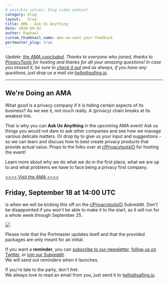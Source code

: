 ```yaml
---
# possible values: blog video podcast
category: blog
layout:   blog
title: AMA - Ask Us Anything
date: 2020-09-02
author: Raphael
custom_thumbnail_name: ama-we-want-your-feedback
portmaster_plug: true
---
```


_Update: [the AMA concluded](https://www.reddit.com/r/privacytoolsIO/comments/iv6mca/we_are_safing_a_forprivacy_counterculture_company/). Thanks to everyone who joined, thanks to [PrivacyTools](https://privacytools.io) for hosting and thanks for all your amazing questions! In case you missed it, be sure to [check it out](https://www.reddit.com/r/privacytoolsIO/comments/iv6mca/we_are_safing_a_forprivacy_counterculture_company/) and as always, if you have any questions, just drop us a mail via [hello@safing.io](mailto:hello@safing.io)._

---

## We're Doing an AMA

What good is a privacy company if it is hiding certain aspects of its business? As we see it, not much really. A (privacy) chain breaks at its weakest link.

That is why you can **Ask Us Anything** in the upcoming AMA event! Ask us things you would not dare to ask other companies and see how we manage various delicate matters. Or drop by to give us your input and suggestions - so we can learn and discuss how to best create privacy products that provide actual value. Props to the folks over at [r/PrivacytoolsIO](https://www.reddit.com/r/privacytoolsIO/) for hosting the event!

Learn more about why we do what we do in the first place, what we are up to and what problems we have to face being a privacy first company.

[>>>> Visit the AMA <<<<](https://www.reddit.com/r/privacytoolsIO/comments/iv6mca/we_are_safing_a_forprivacy_counterculture_company/)

## Friday, September 18 at 14:00 UTC

is when we will be kicking this off on the [r/PrivacytoolsIO](https://www.reddit.com/r/privacytoolsIO/) Subreddit. Don't be disappointed if you won't be able to make it to the start, as it will run for a whole week through September 25.


<div class="notification-podcast">
    <img src="{{ site.img_url }}icons/mic.svg">
    <p>
      Please note that the Portmaster updates itself and that the provided packages are only meant for an initial.
    </p>
</div>


If you want a __reminder__, you can [subscribe to our newsletter](#newsletter), [follow us on Twitter](https://twitter.com/SafingIO), or [join our Subreddit](https://www.reddit.com/r/safing/).  
We will send out reminders when it launches.

If you're late to the party, don't fret.  
We always love to read an email from you, just send it to [hello@safing.io](mailto:hello@safing.io).
